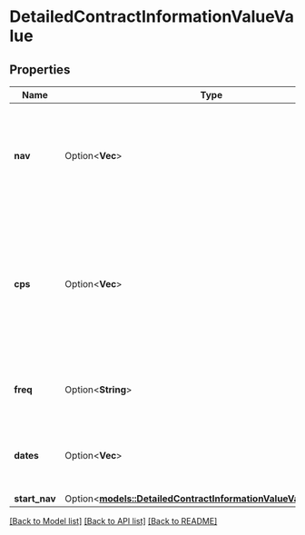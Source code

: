 # DetailedContractInformationValueValue

## Properties

Name | Type | Description | Notes
------------ | ------------- | ------------- | -------------
**nav** | Option<**Vec<f64>**> | Net asset value data for the account or consolidated accounts. NAV data is not applicable to benchmarks. | [optional]
**cps** | Option<**Vec<f64>**> | Returns the object containing the Cumulative performance data. Correlates to the same index position of data reutnred by the \"nav\" field. | [optional]
**freq** | Option<**String**> | Returns the determining frequency of the data range. | [optional]
**dates** | Option<**Vec<String>**> | Returns the dates corresponding to the frequency of data. | [optional]
**start_nav** | Option<[**models::DetailedContractInformationValueValueStartNav**](detailedContractInformation_value_value_startNav.md)> |  | [optional]

[[Back to Model list]](../README.md#documentation-for-models) [[Back to API list]](../README.md#documentation-for-api-endpoints) [[Back to README]](../README.md)


